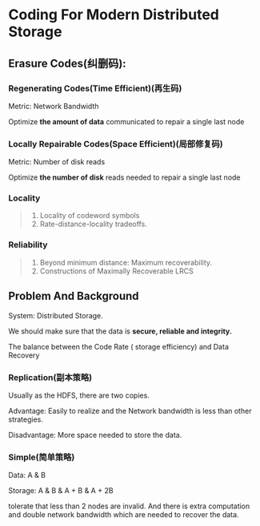 # Coding For Modern Distributed Storage

## Erasure Codes(纠删码):

### Regenerating Codes(Time Efficient)(再生码)

Metric: Network Bandwidth

Optimize **the amount of data** communicated to repair a single last node

### Locally Repairable Codes(Space Efficient)(局部修复码)

Metric: Number of disk reads

Optimize **the number of disk** reads needed to repair a single last node

### Locality

> 1. Locality of codeword symbols
> 2. Rate-distance-locality tradeoffs.

### Reliability

> 1. Beyond minimum distance: Maximum recoverability.
> 2. Constructions of Maximally Recoverable LRCS



## Problem And Background

System: Distributed Storage.

We should make sure that the data is **secure, reliable and integrity.**

The balance between the Code Rate ( storage efficiency) and Data Recovery

### Replication(副本策略)

Usually as the HDFS, there are two copies.

Advantage: Easily to realize and the Network bandwidth is less than other strategies.

Disadvantage: More space needed to store the data.

### Simple(简单策略)

Data: A & B

Storage: A & B & A + B & A + 2B

tolerate that less than 2 nodes are invalid. And there is extra computation and double network bandwidth which are needed to recover the data.







 





